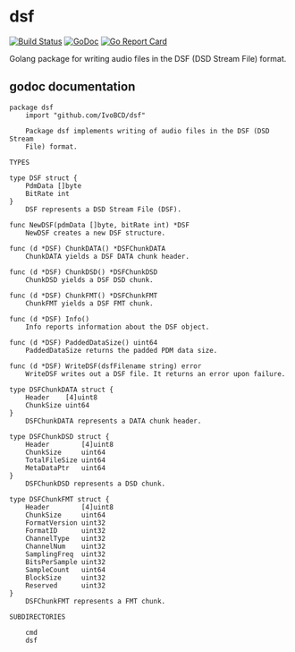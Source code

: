 # dsf

[![Build Status](https://drone.io/github.com/IvoBCD/dsf/status.png)](https://drone.io/github.com/IvoBCD/dsf/latest)
[![GoDoc](https://godoc.org/github.com/IvoBCD/dsf?status.svg)](https://godoc.org/github.com/IvoBCD/dsf)
[![Go Report Card](https://goreportcard.com/badge/github.com/IvoBCD/dsf)](https://goreportcard.com/report/github.com/IvoBCD/dsf)

Golang package for writing audio files in the DSF (DSD Stream File) format.

## godoc documentation

```
package dsf
    import "github.com/IvoBCD/dsf"

    Package dsf implements writing of audio files in the DSF (DSD Stream
    File) format.

TYPES

type DSF struct {
    PdmData []byte
    BitRate int
}
    DSF represents a DSD Stream File (DSF).

func NewDSF(pdmData []byte, bitRate int) *DSF
    NewDSF creates a new DSF structure.

func (d *DSF) ChunkDATA() *DSFChunkDATA
    ChunkDATA yields a DSF DATA chunk header.

func (d *DSF) ChunkDSD() *DSFChunkDSD
    ChunkDSD yields a DSF DSD chunk.

func (d *DSF) ChunkFMT() *DSFChunkFMT
    ChunkFMT yields a DSF FMT chunk.

func (d *DSF) Info()
    Info reports information about the DSF object.

func (d *DSF) PaddedDataSize() uint64
    PaddedDataSize returns the padded PDM data size.

func (d *DSF) WriteDSF(dsfFilename string) error
    WriteDSF writes out a DSF file. It returns an error upon failure.

type DSFChunkDATA struct {
    Header    [4]uint8
    ChunkSize uint64
}
    DSFChunkDATA represents a DATA chunk header.

type DSFChunkDSD struct {
    Header        [4]uint8
    ChunkSize     uint64
    TotalFileSize uint64
    MetaDataPtr   uint64
}
    DSFChunkDSD represents a DSD chunk.

type DSFChunkFMT struct {
    Header        [4]uint8
    ChunkSize     uint64
    FormatVersion uint32
    FormatID      uint32
    ChannelType   uint32
    ChannelNum    uint32
    SamplingFreq  uint32
    BitsPerSample uint32
    SampleCount   uint64
    BlockSize     uint32
    Reserved      uint32
}
    DSFChunkFMT represents a FMT chunk.

SUBDIRECTORIES

	cmd
	dsf

```
